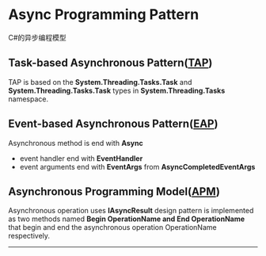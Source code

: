 # Async Programming Pattern

C#的异步编程模型
<!--more-->

## Task-based Asynchronous Pattern([TAP][])
TAP is based on the **System.Threading.Tasks.Task**
and **System.Threading.Tasks.Task<TResult>** types
in **System.Threading.Tasks** namespace.

## Event-based Asynchronous Pattern([EAP][])
Asynchronous method is end with **Async**
- event handler end with **EventHandler**
- event arguments end with **EventArgs** from **AsyncCompletedEventArgs**

## Asynchronous Programming Model([APM][])
Asynchronous operation uses **IAsyncResult** design pattern
is implemented as two methods named **Begin OperationName and End OperationName**
that begin and end the asynchronous operation OperationName respectively.

---
[TAP]: https://msdn.microsoft.com/en-us/library/hh873175(v=vs.110).aspx
[EAP]: https://msdn.microsoft.com/en-us/library/ms228969(v=vs.110).aspx
[APM]: https://msdn.microsoft.com/en-us/library/ms228963(v=vs.110).aspx
